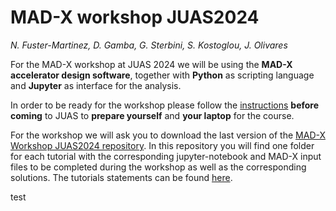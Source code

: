 # MAD-X workshop JUAS2024
*N. Fuster-Marti­nez, D. Gamba, G. Sterbini, S. Kostoglou, J. Olivares*

For the MAD-X workshop at JUAS 2024 we will be using the **MAD-X accelerator design software**, together with **Python** as scripting language and **Jupyter** as interface for the analysis. 

In order to be ready for the workshop please follow the [instructions](./installation_guide.md) **before coming** to JUAS to **prepare yourself** and **your laptop** for the course.

For the workshop we will ask you to download the last version of the [MAD-X Workshop JUAS2024 repository](https://github.com/fusterma/JUAS2024/zipball/master). In this repository you will find one folder for each tutorial with the corresponding jupyter-notebook and MAD-X input files to be completed during the workshop as well as the corresponding solutions. The tutorials statements can be found [here](./Tutorials2024.md).

test
